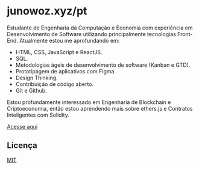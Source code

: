 # junowoz.xyz/pt

Estudante de Engenharia da Computação e Economia com experiência em Desenvolvimento de Software utilizando principalmente tecnologias Front-End. Atualmente estou me aprofundando em:

- HTML, CSS, JavaScript e ReactJS.
- SQL.
- Metodologias ágeis de desenvolvimento de software (Kanban e GTD).
- Prototipagem de aplicativos com Figma.
- Design Thinking.
- Contribuição de código aberto.
- Git e Github.

Estou profundamente interessado em Engenharia de Blockchain e Criptoeconomia, então estou aprendendo mais sobre ethers.js e Contratos Inteligentes com Solidity.

[Acesse aqui](https://junowoz.xyz/pt)

## Licença

[MIT](https://choosealicense.com/licenses/mit/)
